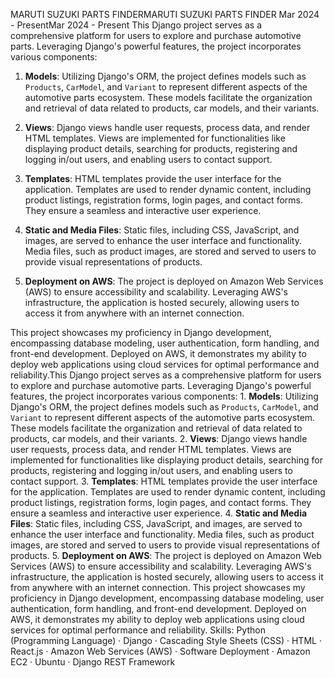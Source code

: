 
MARUTI SUZUKI PARTS FINDERMARUTI SUZUKI PARTS FINDER
Mar 2024 - PresentMar 2024 - Present
This Django project serves as a comprehensive platform for users to explore and purchase automotive parts. Leveraging Django's powerful features, the project incorporates various components:

1. **Models**: Utilizing Django's ORM, the project defines models such as `Products`, `CarModel`, and `Variant` to represent different aspects of the automotive parts ecosystem. These models facilitate the organization and retrieval of data related to products, car models, and their variants.

2. **Views**: Django views handle user requests, process data, and render HTML templates. Views are implemented for functionalities like displaying product details, searching for products, registering and logging in/out users, and enabling users to contact support.

3. **Templates**: HTML templates provide the user interface for the application. Templates are used to render dynamic content, including product listings, registration forms, login pages, and contact forms. They ensure a seamless and interactive user experience.

4. **Static and Media Files**: Static files, including CSS, JavaScript, and images, are served to enhance the user interface and functionality. Media files, such as product images, are stored and served to users to provide visual representations of products.

5. **Deployment on AWS**: The project is deployed on Amazon Web Services (AWS) to ensure accessibility and scalability. Leveraging AWS's infrastructure, the application is hosted securely, allowing users to access it from anywhere with an internet connection.

This project showcases my proficiency in Django development, encompassing database modeling, user authentication, form handling, and front-end development. Deployed on AWS, it demonstrates my ability to deploy web applications using cloud services for optimal performance and reliability.This Django project serves as a comprehensive platform for users to explore and purchase automotive parts. Leveraging Django's powerful features, the project incorporates various components: 1. **Models**: Utilizing Django's ORM, the project defines models such as `Products`, `CarModel`, and `Variant` to represent different aspects of the automotive parts ecosystem. These models facilitate the organization and retrieval of data related to products, car models, and their variants. 2. **Views**: Django views handle user requests, process data, and render HTML templates. Views are implemented for functionalities like displaying product details, searching for products, registering and logging in/out users, and enabling users to contact support. 3. **Templates**: HTML templates provide the user interface for the application. Templates are used to render dynamic content, including product listings, registration forms, login pages, and contact forms. They ensure a seamless and interactive user experience. 4. **Static and Media Files**: Static files, including CSS, JavaScript, and images, are served to enhance the user interface and functionality. Media files, such as product images, are stored and served to users to provide visual representations of products. 5. **Deployment on AWS**: The project is deployed on Amazon Web Services (AWS) to ensure accessibility and scalability. Leveraging AWS's infrastructure, the application is hosted securely, allowing users to access it from anywhere with an internet connection. This project showcases my proficiency in Django development, encompassing database modeling, user authentication, form handling, and front-end development. Deployed on AWS, it demonstrates my ability to deploy web applications using cloud services for optimal performance and reliability.
Skills: Python (Programming Language) · Django · Cascading Style Sheets (CSS) · HTML · React.js · Amazon Web Services (AWS) · Software Deployment · Amazon EC2 · Ubuntu · Django REST Framework
